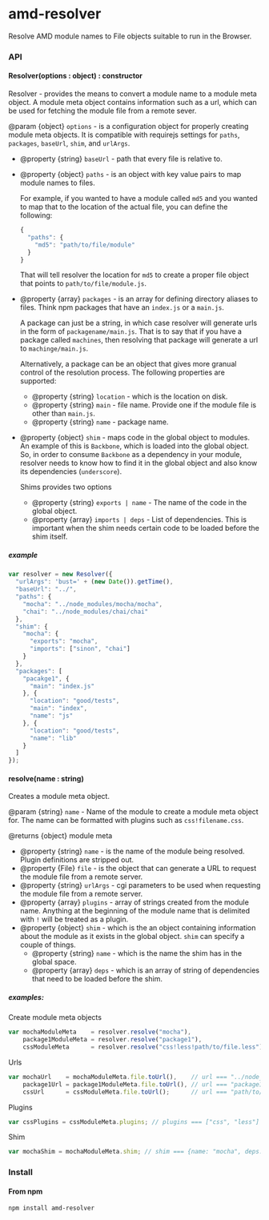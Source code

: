 amd-resolver
===========

Resolve AMD module names to File objects suitable to run in the Browser.

### API

#### Resolver(options : object) : constructor
Resolver - provides the means to convert a module name to a module meta object. A module meta object contains information such as a url, which can be used for fetching the module file from a remote sever.

@param {object} `options` - is a configuration object for properly creating module meta objects.  It is compatible with requirejs settings for `paths`, `packages`, `baseUrl`, `shim`, and `urlArgs`.

- @property {string} `baseUrl` - path that every file is relative to.

- @property {object} `paths` - is an object with key value pairs to map module names to files.

  For example, if you wanted to have a module called `md5` and you wanted to map that to the location of the actual file, you can define the following:

  ``` javascript
  {
    "paths": {
      "md5": "path/to/file/module"
    }
  }
  ```

  That will tell resolver the location for `md5` to create a proper file object that points to `path/to/file/module.js`.

- @property {array} `packages` - is an array for defining directory aliases to files. Think npm packages that have an `index.js` or a `main.js`.

  A package can just be a string, in which case resolver will generate urls in the form of `packagename/main.js`. That is to say that if you have a package called `machines`, then resolving that package will generate a url to `machinge/main.js`.

  Alternatively, a package can be an object that gives more granual control of the resolution process. The following properties are supported:

  - @property {string} `location` - which is the location on disk.
  - @property {string} `main` - file name. Provide one if the module file is other than `main.js`.
  - @property {string} `name` - package name.


- @property {object} `shim` - maps code in the global object to modules.  An example of this is `Backbone`, which is loaded into the global object.  So, in order to consume `Backbone` as a dependency in your module, resolver needs to know how to find it in the global object and also know its dependencies (`underscore`).

  Shims provides two options
  - @property {string} `exports | name` - The name of the code in the global object.
  - @property {array} `imports | deps` - List of dependencies.  This is important when the shim needs certain code to be loaded before the shim itself.


##### example

``` javascript
var resolver = new Resolver({
  "urlArgs": 'bust=' + (new Date()).getTime(),
  "baseUrl": "../",
  "paths": {
    "mocha": "../node_modules/mocha/mocha",
    "chai": "../node_modules/chai/chai"
  },
  "shim": {
    "mocha": {
      "exports": "mocha",
      "imports": ["sinon", "chai"]
    }
  },
  "packages": [
    "pacakge1", {
      "main": "index.js"
    }, {
      "location": "good/tests",
      "main": "index",
      "name": "js"
    }, {
      "location": "good/tests",
      "name": "lib"
    }
  ]
});
```

#### resolve(name : string)

Creates a module meta object.

@param {string} `name` - Name of the module to create a module meta object for. The name can be formatted with plugins such as `css!filename.css`.

@returns {object} module meta

  - @property {string} `name` - is the name of the module being resolved. Plugin definitions are stripped out.
  - @property {File} `file` - is the object that can generate a URL to request the module file from a remote server.
  - @property {string} `urlArgs` - cgi parameters to be used when requesting the module file from a remote server.
  - @property {array} `plugins` - array of strings created from the module name.  Anything at the beginning of the module name that is delimited with `!` will be treated as a plugin.
  - @property {object} `shim` - which is the an object containing information about the module as it exists in the global object. `shim` can specify a couple of things.
    - @property {string} `name` - which is the name the shim has in the global space.
    - @property {array} `deps` - which is an array of string of dependencies that need to be loaded before the shim.

##### examples:

Create module meta objects
``` javascript
var mochaModuleMeta    = resolver.resolve("mocha"),
    package1ModuleMeta = resolver.resolve("package1"),
    cssModuleMeta      = resolver.resolve("css!less!path/to/file.less");
```

Urls
``` javascript
var mochaUrl    = mochaModuleMeta.file.toUrl(),    // url === "../node_modules/mocha/mocha.js"
    package1Url = package1ModuleMeta.file.toUrl(), // url === "package1/index.js"
    cssUrl      = cssModuleMeta.file.toUrl();      // url === "path/to/file.less"
```

Plugins
``` javascript
var cssPlugins = cssModuleMeta.plugins; // plugins === ["css", "less"]
```

Shim
``` javascript
var mochaShim = mochaModuleMeta.shim; // shim === {name: "mocha", deps: ["sinon", "chai"]}
```

### Install

#### From npm

```
npm install amd-resolver
```
